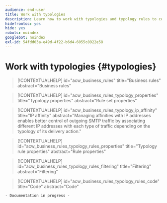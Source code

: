 ```yaml
---
audience: end-user
title: Work with typologies
description: Learn how to work with typologies and typology rules to control, filter and monitor the sending of deliveries.
hidefromtoc: yes
hide: yes
robots: noindex
googlebot: noindex
exl-id: 54fdd03a-e49d-4f22-b6d4-6055c8922e58
---
```

# Work with typologies {#typologies}

>[!CONTEXTUALHELP]
>id="acw_business_rules"
>title="Business rules"
>abstract="Business rules"

>[!CONTEXTUALHELP]
>id="acw_business_rules_typology_properties"
>title="Typology properties"
>abstract="Rule set properties"

>[!CONTEXTUALHELP]
>id="acw_business_rules_typology_ip_affinity"
>title="IP affinity"
>abstract="Managing affinities with IP addresses enables better control of outgoing SMTP traffic by associating different IP addresses with each type of traffic depending on the typology of its delivery action."

>[!CONTEXTUALHELP]
>id="acw_business_rules_typology_rules_properties"
>title="Typology rule properties"
>abstract="Rule properties"

>[!CONTEXTUALHELP]
>id="acw_business_rules_typology_rules_filtering"
>title="Filtering"
>abstract="Filtering"

>[!CONTEXTUALHELP]
>id="acw_business_rules_typology_rules_code"
>title="Code"
>abstract="Code"

`- Documentation in progress -`
